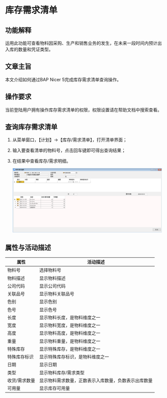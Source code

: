 # 库存需求清单

## 功能解释

运用此功能可查看物料因采购、生产和销售业务的发生，在未来一段时间内预计出入库的数量和凭证类型。

## 文章主旨

本文介绍如何通过BAP Nicer 5完成库存需求清单查询操作。

## 操作要求

当前登陆用户拥有操作库存需求清单的权限，权限设置请在帮助文档中搜索查看。

## 查询库存需求清单

1. 从菜单窗口，【计划】->【库存/需求清单】，打开清单界面；

2. 输入要查看清单的物料号，点击回车键即可得出查询结果；

3. 在结果中查看库存/需求明细。

   ![](images/kcxqqd1.png)

## 属性与活动描述

| **属性**      | **活动描述**                                         |
| ------------- | ---------------------------------------------------- |
| 物料号        | 选择物料号                                           |
| 物料描述      | 显示物料描述                                         |
| 公司代码      | 显示公司代码                                         |
| 关联品号      | 显示物料关联品号                                     |
| 色别          | 显示色别                                             |
| 色号          | 显示色号                                             |
| 长度          | 显示物料长度，是物料维度之一                         |
| 宽度          | 显示物料宽度，是物料维度之一                         |
| 高度          | 显示物料高度，是物料维度之一                         |
| 重量          | 显示物料重量，是物料维度之一                         |
| 特殊库存      | 显示特殊库存，是物料维度之一                         |
| 特殊库存标识  | 显示特殊库存标识，是物料维度之一                     |
| 日期          | 显示日期                                             |
| 类型          | 显示物料库存/需求类型                                |
| 收货/需求数量 | 显示物料需求数量，正数表示入库数量，负数表示出库数量 |
| 可用量        | 显示库存可用量                                       |